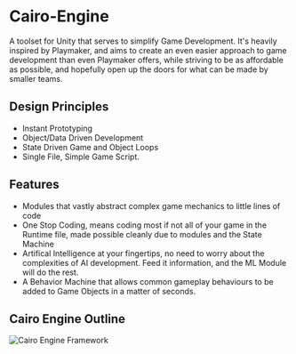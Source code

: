 # Cairo-Engine
A toolset for Unity that serves to simplify Game Development. It's heavily inspired by Playmaker, and aims to create an even easier approach to game development than even Playmaker offers, while striving to be as affordable as possible, and hopefully open up the doors for what can be made by smaller teams.

## Design Principles
- Instant Prototyping
- Object/Data Driven Development
- State Driven Game and Object Loops
- Single File, Simple Game Script.

## Features
- Modules that vastly abstract complex game mechanics to little lines of code
- One Stop Coding, means coding most if not all of your game in the Runtime file, made possible cleanly due to modules and the State Machine
- Artifical Intelligence at your fingertips, no need to worry about the complexities of AI development. Feed it information, and the ML Module will do the rest.
- A Behavior Machine that allows common gameplay behaviours to be added to Game Objects in a matter of seconds.

## Cairo Engine Outline
![Cairo Engine Framework](https://media.indiedb.com/images/members/4/3361/3360125/profilegallery/Blank_diagram.png)
